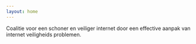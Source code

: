 ```yaml
---
layout: home
---
```


Coalitie voor een schoner en veiliger internet door een effective aanpak van internet veiligheids problemen.

